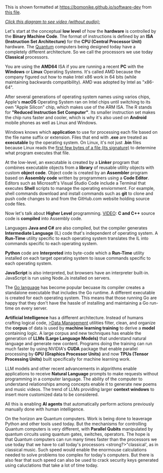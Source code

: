 This is shown formatted at <a target="_blank" href="https://bomonike.github.io/software-dev">https://bomonike.github.io/software-dev</a> from <a target="_blank" href="https://github.com/bomonike/bomonike.github.io/blob/master/software-dev.md">this file</a>.

<a target="_blank" href="https://youtu.be/8lOaxFIk3wE"><em>Click this diagram to see video (without audio):</em><br /><img alt="" src="https://res.cloudinary.com/dcajqrroq/image/upload/v1724028528/software-dev-4_ukb4dy.png"></a>

Let's start at the conceptual <strong>low level</strong> of how the <strong>hardware</strong> is controlled by the <strong>Binary Machine Code</strong>.
The format of instructions is defined by an <strong>ISA (Instruction Set Architecture)</strong> for the  <strong>CPU (Central Processor Unit)</strong> hardware.
The <a target="_blank" href="https://wilsonmar.github.io/quantum"/>Quantum</a> computers being designed today have a completely different architecture. So we call the processors we use today <strong>Classical</strong> processors.

You are using the <strong>AMD64</strong> ISA if you are running a recent <strong>PC</strong> with the <strong>Windows</strong> or <strong>Linux</strong> Operating Systems. It's called AMD because the company figured out how to make Intel x86 work in 64 bits (while maintaining backwards compatibility). AMD was adopted by Intel as "x86-64".

After several generations of operating system names using varios chips, Apple's <strong>macOS</strong> Operating System ran on Intel chips until switching to its own "Apple Silicon" chip, which makes use of the ARM ISA. The R stands for <strong>"Reduced Instruction Set Computer"</strong>. Its smaller instruction set makes the chip runs faster and cooler, which is why it's also used on <strong>Android</strong> mobile phones as well as Linux and Windows.

Windows knows which <strong>application</strong> to use for processing each file based on the file name suffix or extension.
Files that end with <strong>.exe</strong> are treated as <strong>executable</strong> by the operating system. On Linux, it's not just <strong>.bin</strong> files because Linux reads the <a target="_blank" href="https://en.wikipedia.org/wiki/List_of_file_signatures">first few bytes of a file (its signature)</a> to determine what program executes that file.

At the low-level, an executable is created by a <strong>Linker</strong> program that combines executable objects from a <strong>library</strong> of reusable utility objects with custom <strong>object code</strong>. Object code is created by an <strong> Assembler</strong> program based on <strong>Assembly code</strong> written by programmers using a <strong>Code Editor</strong>.
Editors such as Microsoft's Visual Studio Code include a Terminal that executes <strong>Shell</strong> scripts to manage the operating enviornment.
For example, shell commands download and install commands such as <strong>git</strong> to clone and push code changes to and from the GitHub.com website holding source code files.

Now let's talk about <strong>Higher Level</strong> programming. <a target="_blank" href="https://www.youtube.com/watch?v=N2y6csonII4">VIDEO</a>:
<strong>C and C++</strong> source code is <strong>compiled</strong> into Assembly code.

Languages <strong>Java and C#</strong> are also compiled, but the compiler generates <strong>Intermediate Language</strong> (IL) code that's independent of operating system. A <strong>Run-Time</strong> utility specific to each operating system translates the IL into commands specific to each operating system.

<strong>Python</strong> code are <strong>Interpreted</strong> into byte-code which a <strong>Run-Time</strong> utility installed on each target operating system to issue commands specific to each operating system.

<strong>JavaScript</strong> is also interpreted, but browsers have an interpreter built-in.
JavaScript is run using Node.Js installed on servers.

The <a target="_blank" href="http://wilsonmar.github.io/golang/">Go language</a> has become popular becuase its compiler creates a standalone executable that includes the Go runtime. A different executable is created for each operating system. This means that those running Go are happy that they don't have the hassle of installing and maintaining a Go run-time on every server.

<strong>Artificial Intelligence</strong> has a different architecture. Instead of humans crafting logical code, <a target="_blank" href="https://www.youtube.com/watch?v=qtuzVc0N5o0">>Data Management</a> utilities filter, clean, and organize the <strong>corpus</strong> of data is used by <strong>machine learning training</strong> to derive a <strong>model</strong> containing logic. A large corpus and new techniques has enable the generation of <strong>LLMs (Large Language Models)</strong> that understand natural language and generate new content.
Programs doing the training can run much faster by using NVIDIA's <strong>CUDA</strong> package that enable  parallel processing by <strong>GPU (Graphics Processor Units)</strong> and now
<strong>TPUs (Tensor Processing Units)</strong> built specifically for machine learning work.

LLM models and other recent advancements in algorithms enable applications to receive <strong>Natural Language</strong> prompts to make requests without programming in a computer language. The ability of the computer to understand relationships among concepts enable it to generate new poems and music videos. The trend of LLMs providing larger <strong>context windows</strong> to insert more customized data to be considered.

All this is enabling <strong>AI agents</strong> that automatically perform actions previously manually done with human intelligence.

On the horizon are Quantum computers.
Work is being done to leaverage Python and other tools used today.
But the mechanisms for controlling Quantum computers is very different, with <strong>Parallel Qubits</strong> manipulated by quantum circuits using quantum gates, switches, operators.
The hope is that Quantum computers can run many times faster than the processors we use today that we have to call today's  processors <strong?>"classical'</strong>, as in classical music. Such speed would enable the enormouse calculations needed to solve problems too complex for today's computers. But there is also fear that such speed can also be used to crack security keys generated using caluclations that take a lot of time today.

